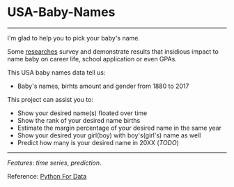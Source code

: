 <h1>USA-Baby-Names</h1>

<hr>

I'm glad to help you to pick your baby's name.

Some [researches]() survey and demonstrate results that insidious impact to name baby on career life, school application or even GPAs.

This USA baby names data tell us:
- Baby's names, birhts amount and gender from 1880 to 2017

This project can assist you to:
- Show your desired name(s) floated over time
- Show the rank of your desired name births
- Estimate the margin percentage of your desired name in the same year
- Show your desired your girl(boy) with boy's(girl's) name as well
- Predict how many is your desired name in 20XX (*TODO*)

<hr>

*Features*: *time series*, *prediction*.

Reference: [Python For Data](https://www.oreilly.com/library/view/python-for-data/9781491957653/)
